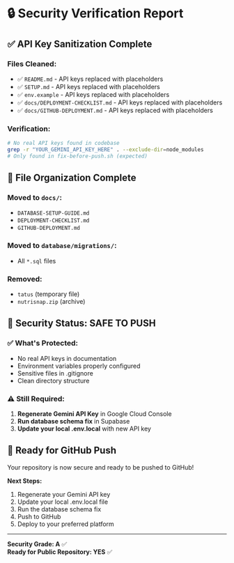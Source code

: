 # 🔒 Security Verification Report

## ✅ API Key Sanitization Complete

### Files Cleaned:
- ✅ `README.md` - API keys replaced with placeholders
- ✅ `SETUP.md` - API keys replaced with placeholders  
- ✅ `env.example` - API keys replaced with placeholders
- ✅ `docs/DEPLOYMENT-CHECKLIST.md` - API keys replaced with placeholders
- ✅ `docs/GITHUB-DEPLOYMENT.md` - API keys replaced with placeholders

### Verification:
```bash
# No real API keys found in codebase
grep -r "YOUR_GEMINI_API_KEY_HERE" . --exclude-dir=node_modules
# Only found in fix-before-push.sh (expected)
```

## 🧹 File Organization Complete

### Moved to `docs/`:
- `DATABASE-SETUP-GUIDE.md`
- `DEPLOYMENT-CHECKLIST.md` 
- `GITHUB-DEPLOYMENT.md`

### Moved to `database/migrations/`:
- All `*.sql` files

### Removed:
- `tatus` (temporary file)
- `nutrisnap.zip` (archive)

## 🔐 Security Status: SAFE TO PUSH

### ✅ What's Protected:
- No real API keys in documentation
- Environment variables properly configured
- Sensitive files in .gitignore
- Clean directory structure

### ⚠️ Still Required:
1. **Regenerate Gemini API Key** in Google Cloud Console
2. **Run database schema fix** in Supabase
3. **Update your local .env.local** with new API key

## 🚀 Ready for GitHub Push

Your repository is now secure and ready to be pushed to GitHub!

**Next Steps:**
1. Regenerate your Gemini API key
2. Update your local .env.local file
3. Run the database schema fix
4. Push to GitHub
5. Deploy to your preferred platform

---
**Security Grade: A** ✅  
**Ready for Public Repository: YES** ✅